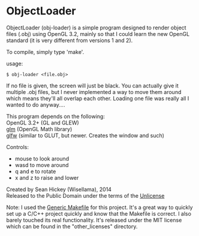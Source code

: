 ObjectLoader
============

ObjectLoader (obj-loader) is a simple program designed to render
object files (.obj) using OpenGL 3.2, mainly so that I could learn the
new OpenGL standard (it is very different from versions 1 and 2).  

To compile, simply type 'make'.  

usage:

    $ obj-loader <file.obj>  
    
If no file is given, the screen will just be black. You can actually
give it multiple .obj files, but I never implemented a way to move
them around which means they'll all overlap each other. Loading one
file was really all I wanted to do anyway....  

This program depends on the following:  
OpenGL 3.2+ (GL and GLEW)  
[glm](http://glm.g-truc.net/0.9.4/index.html) (OpenGL Math library)  
[glfw](http://www.glfw.org/) (similar to GLUT, but newer. Creates the
window and such)  

Controls:  
* mouse to look around
* wasd to move around
* q and e to rotate
* x and z to raise and lower


Created by Sean Hickey (Wisellama), 2014  
Released to the Public Domain under the terms of the
[Unlicense](http://unlicense.org/)  

Note: I used the
[Generic Makefile](https://github.com/mbcrawfo/GenericMakefile) for
this project. It's a great way to quickly set up a C/C++ project
quickly and know that the Makefile is correct. I also barely touched
its real functionality. It's released under the MIT license which can
be found in the "other_licenses" directory.
